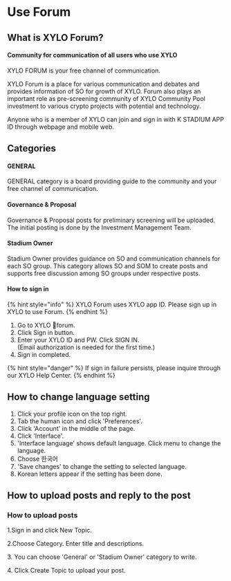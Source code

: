 # Use Forum

## What is XYLO Forum?&#x20;

#### Community for communication of all users who use XYLO&#x20;

XYLO FORUM is your free channel of communication.&#x20;

XYLO Forum is a place for various communication and debates and provides information of SO for growth of XYLO. Forum also plays an important role as pre-screening community of XYLO Community Pool investment to various crypto projects with potential and technology.&#x20;

Anyone who is a member of XYLO can join and sign in with K STADIUM APP ID through webpage and mobile web.

## Categories&#x20;

#### GENERAL&#x20;

GENERAL category is a board providing guide to the community and your free channel of communication.&#x20;

#### Governance & Proposal&#x20;

Governance & Proposal posts for preliminary screening will be uploaded. The initial posting is done by the Investment Management Team.&#x20;

#### Stadium Owner&#x20;

Stadium Owner provides guidance on SO and communication channels for each SO group. This category allows SO and SOM to create posts and supports free discussion among SO groups under respective posts.

#### How to sign in&#x20;

{% hint style="info" %}
XYLO Forum uses XYLO app ID. Please sign up in XYLO to use Forum.&#x20;
{% endhint %}

1. Go to XYLO forum.&#x20;
2. Click Sign in button.&#x20;
3. Enter your XYLO ID and PW. Click SIGN IN. \
   (Email authorization is needed for the first time.)&#x20;
4. Sign in completed.&#x20;

{% hint style="danger" %}
If sign in failure persists, please inquire through our XYLO Help Center.
{% endhint %}



## How to change language setting

1. Click your profile icon on the top right.
2. Tab the human icon and click 'Preferences'.
3. Click 'Account' in the middle of the page.
4. Click 'Interface'.
5. 'Interface language' shows default language. Click menu to change the language.
6. Choose 한국어
7. 'Save changes' to change the setting to selected language.
8. Korean letters appear if the setting has been done.

## How to upload posts and reply to the post

### How to upload posts&#x20;

1.Sign in and click New Topic.&#x20;

2.Choose Category. Enter title and descriptions.&#x20;

3\. You can choose 'General' or 'Stadium Owner' category to write.&#x20;

4\. Click Create Topic to upload your post.

